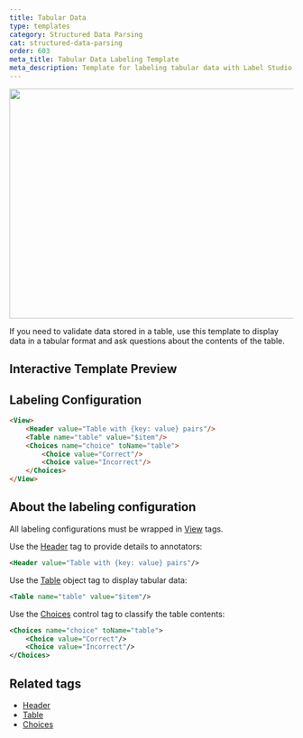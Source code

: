 ```yaml
---
title: Tabular Data
type: templates
category: Structured Data Parsing
cat: structured-data-parsing
order: 603
meta_title: Tabular Data Labeling Template
meta_description: Template for labeling tabular data with Label Studio for your machine learning and data science projects.
---
```


<img src="/images/templates/tabular-data.png" alt="" class="gif-border" width="552px" height="408px" />

If you need to validate data stored in a table, use this template to display data in a tabular format and ask questions about the contents of the table. 

## Interactive Template Preview

<div id="main-preview"></div>

## Labeling Configuration

```html
<View>
    <Header value="Table with {key: value} pairs"/>
    <Table name="table" value="$item"/>
    <Choices name="choice" toName="table">
        <Choice value="Correct"/>
        <Choice value="Incorrect"/>
    </Choices>
</View>
```

## About the labeling configuration

All labeling configurations must be wrapped in [View](/tags/view.html) tags.

Use the [Header](/tags/header.html) tag to provide details to annotators:
```xml
<Header value="Table with {key: value} pairs"/>
```

Use the [Table](/tags/table.html) object tag to display tabular data:
```xml
<Table name="table" value="$item"/>
```

Use the [Choices](/tags/choices.html) control tag to classify the table contents:
```xml
<Choices name="choice" toName="table">
    <Choice value="Correct"/>
    <Choice value="Incorrect"/>
</Choices>
```


## Related tags

- [Header](/tags/header.html)
- [Table](/tags/table.html)
- [Choices](/tags/choices.html)
